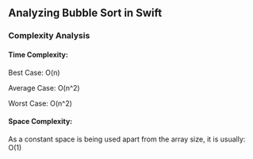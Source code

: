 ## Analyzing Bubble Sort in Swift

### Complexity Analysis


#### Time Complexity:
Best Case: O(n)

Average Case: O(n^2)

Worst Case: O(n^2)


#### Space Complexity:
As a constant space is being used apart from the array size, it is usually: O(1)
